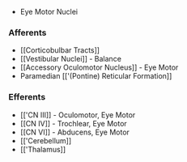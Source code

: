 - Eye Motor Nuclei
### Afferents
- [[Corticobulbar Tracts]]
- [[Vestibular Nuclei]] - Balance
- [[Accessory Oculomotor Nucleus]] - Eye Motor
- Paramedian [['(Pontine) Reticular Formation]]
### Efferents
- [['CN III]] - Oculomotor, Eye Motor
- [[CN IV]] - Trochlear, Eye Motor
- [[CN VI]] - Abducens, Eye Motor
- [['Cerebellum]]
- [['Thalamus]]